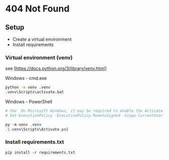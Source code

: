 # 404 Not Found

## Setup

* Create a virtual environment
* Install requirements

### Virtual environment (venv)
see [https://docs.python.org/3/library/venv.html]

Windows - cmd.exe
```cmd
python -m venv .venv
.venv\Scripts\activate.bat
```

Windows - PowerShell
```powershell
# You  On Microsoft Windows, it may be required to enable the Activate.ps1 script by setting the execution policy for the user. You can do this by issuing the following PowerShell command:
# Set-ExecutionPolicy -ExecutionPolicy RemoteSigned -Scope CurrentUser

py -m venv .venv
.\.venv\Scripts\Activate.ps1
```

### Install requirements.txt
```
pip install -r requirements.txt
```